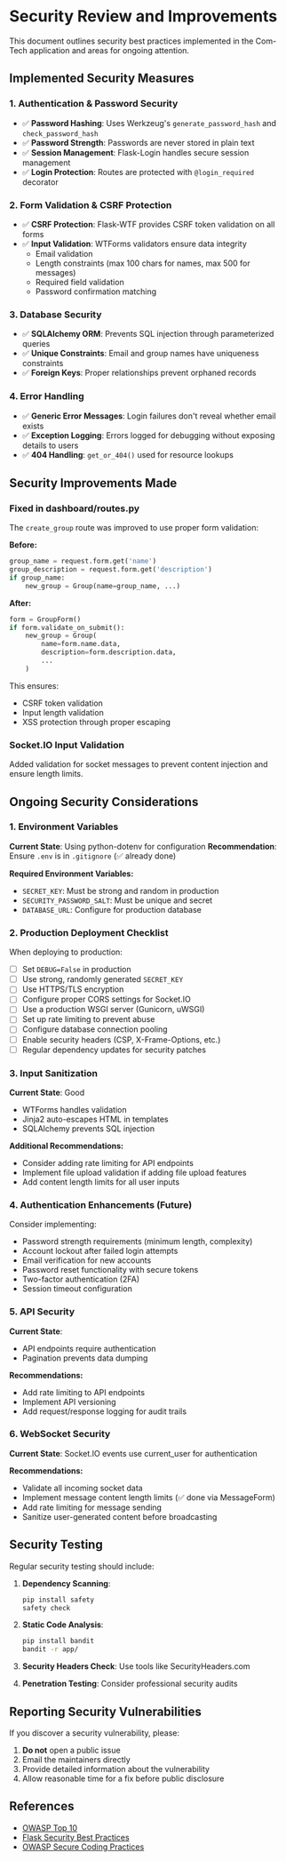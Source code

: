 # Security Review and Improvements

This document outlines security best practices implemented in the Com-Tech application and areas for ongoing attention.

## Implemented Security Measures

### 1. Authentication & Password Security
- ✅ **Password Hashing**: Uses Werkzeug's `generate_password_hash` and `check_password_hash`
- ✅ **Password Strength**: Passwords are never stored in plain text
- ✅ **Session Management**: Flask-Login handles secure session management
- ✅ **Login Protection**: Routes are protected with `@login_required` decorator

### 2. Form Validation & CSRF Protection
- ✅ **CSRF Protection**: Flask-WTF provides CSRF token validation on all forms
- ✅ **Input Validation**: WTForms validators ensure data integrity
  - Email validation
  - Length constraints (max 100 chars for names, max 500 for messages)
  - Required field validation
  - Password confirmation matching

### 3. Database Security
- ✅ **SQLAlchemy ORM**: Prevents SQL injection through parameterized queries
- ✅ **Unique Constraints**: Email and group names have uniqueness constraints
- ✅ **Foreign Keys**: Proper relationships prevent orphaned records

### 4. Error Handling
- ✅ **Generic Error Messages**: Login failures don't reveal whether email exists
- ✅ **Exception Logging**: Errors logged for debugging without exposing details to users
- ✅ **404 Handling**: `get_or_404()` used for resource lookups

## Security Improvements Made

### Fixed in dashboard/routes.py
The `create_group` route was improved to use proper form validation:

**Before:**
```python
group_name = request.form.get('name')
group_description = request.form.get('description')
if group_name:
    new_group = Group(name=group_name, ...)
```

**After:**
```python
form = GroupForm()
if form.validate_on_submit():
    new_group = Group(
        name=form.name.data,
        description=form.description.data,
        ...
    )
```

This ensures:
- CSRF token validation
- Input length validation
- XSS protection through proper escaping

### Socket.IO Input Validation
Added validation for socket messages to prevent content injection and ensure length limits.

## Ongoing Security Considerations

### 1. Environment Variables
**Current State**: Using python-dotenv for configuration
**Recommendation**: Ensure `.env` is in `.gitignore` (✅ already done)

**Required Environment Variables:**
- `SECRET_KEY`: Must be strong and random in production
- `SECURITY_PASSWORD_SALT`: Must be unique and secret
- `DATABASE_URL`: Configure for production database

### 2. Production Deployment Checklist
When deploying to production:

- [ ] Set `DEBUG=False` in production
- [ ] Use strong, randomly generated `SECRET_KEY`
- [ ] Use HTTPS/TLS encryption
- [ ] Configure proper CORS settings for Socket.IO
- [ ] Use a production WSGI server (Gunicorn, uWSGI)
- [ ] Set up rate limiting to prevent abuse
- [ ] Configure database connection pooling
- [ ] Enable security headers (CSP, X-Frame-Options, etc.)
- [ ] Regular dependency updates for security patches

### 3. Input Sanitization
**Current State**: Good
- WTForms handles validation
- Jinja2 auto-escapes HTML in templates
- SQLAlchemy prevents SQL injection

**Additional Recommendations:**
- Consider adding rate limiting for API endpoints
- Implement file upload validation if adding file upload features
- Add content length limits for all user inputs

### 4. Authentication Enhancements (Future)
Consider implementing:
- Password strength requirements (minimum length, complexity)
- Account lockout after failed login attempts
- Email verification for new accounts
- Password reset functionality with secure tokens
- Two-factor authentication (2FA)
- Session timeout configuration

### 5. API Security
**Current State**: 
- API endpoints require authentication
- Pagination prevents data dumping

**Recommendations:**
- Add rate limiting to API endpoints
- Implement API versioning
- Add request/response logging for audit trails

### 6. WebSocket Security
**Current State**: Socket.IO events use current_user for authentication

**Recommendations:**
- Validate all incoming socket data
- Implement message content length limits (✅ done via MessageForm)
- Add rate limiting for message sending
- Sanitize user-generated content before broadcasting

## Security Testing

Regular security testing should include:

1. **Dependency Scanning**: 
   ```bash
   pip install safety
   safety check
   ```

2. **Static Code Analysis**:
   ```bash
   pip install bandit
   bandit -r app/
   ```

3. **Security Headers Check**: Use tools like SecurityHeaders.com

4. **Penetration Testing**: Consider professional security audits

## Reporting Security Vulnerabilities

If you discover a security vulnerability, please:
1. **Do not** open a public issue
2. Email the maintainers directly
3. Provide detailed information about the vulnerability
4. Allow reasonable time for a fix before public disclosure

## References

- [OWASP Top 10](https://owasp.org/www-project-top-ten/)
- [Flask Security Best Practices](https://flask.palletsprojects.com/en/latest/security/)
- [OWASP Secure Coding Practices](https://owasp.org/www-project-secure-coding-practices-quick-reference-guide/)

